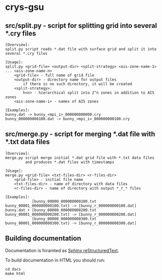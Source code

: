# crys-gsu

## src/split.py - script for splitting grid into several *.cry files

```
[Overview]:
split.py script reads *.dat file with surface grid and split it into several *.cry files

[Usage]:
split.py <grid-file> <output-dir> <split-strategy> <ais-zone-name-1> ... <ais-zone-name-n>
    <grid-file> - full name of grid file
    <output-dir> - directory name for output files
        if there is no such directory, it will be created
    <split-strategy>:
        h<n> - hierarchical split into 2^n zones in addition to AIS zones
    <ais-zone-name-i> - names of AIS zones

[Examples]:
bunny.dat -> bunny_<mpi_i>_000000000000.cry
bunny_000000000100.dat -> bunny_<mpi_i>_000000000100.cry
```

## src/merge.py - script for merging *.dat file with *.txt data files

```
[Overview]:
merge.py script merge initial *.dat grid file with *.txt data files
         and produces *.dat files with timestamps

[Usage]:
merge.py <grid-file> <txt-files-dir> <r-files-dir>
    <grid-file> - initial file name
    <txt-files-dir> - name of directory with data files
    <r-files-dir> - name of directory with output *_r_* files

[Examples]:
            [bunny_00000_000000000100.txt bunny_00001_000000000100.txt] -> [bunny_r_000000000100.dat]
bunny.dat + [bunny_00000_000000000200.txt bunny_00001_000000000200.txt] -> [bunny_r_000000000200.dat]
            [bunny_00000_000000000300.txt bunny_00001_000000000300.txt] -> [bunny_r_000000000300.dat]
```

## Building documentation

Documentation is foramted as [Sphinx reStructuredText](https://www.sphinx-doc.org/en/master/usage/restructuredtext/index.html).

To build documentation in HTML you should run:
```
cd docs
make html
```
